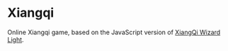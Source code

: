 # Xiangqi

Online Xiangqi game, based on the JavaScript version of [XiangQi Wizard Light](https://github.com/xqbase/xqwlight).

